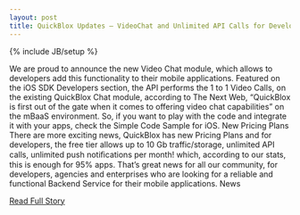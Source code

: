 ```yaml
---
layout: post
title: QuickBlox Updates – VideoChat and Unlimited API Calls for Developers
---
```

{% include JB/setup %}<p>  We are proud to announce the new Video Chat module, which allows to developers add this functionality to their mobile applications.  Featured on the iOS SDK Developers section, the API performs the 1 to 1 Video Calls, on the existing QuickBlox Chat module, according to The Next Web, “QuickBlox is first out of the gate when it comes to offering video chat capabilities” on the mBaaS environment.  So, if you want to play with the code and integrate it with your apps, check the Simple Code Sample for iOS.  New Pricing Plans
 There are more exciting news, QuickBlox has new Pricing Plans and for developers, the free tier allows up to 10 Gb traffic/storage, unlimited API calls, unlimited push notiﬁcations per month!  which, according to our stats, this is enough for 95% apps.  That’s great news for all our community, for developers, agencies and enterprises who are looking for a reliable and functional Backend Service for their mobile applications.  News<br />
<p><a href="http://quickblox.com/blog/2013/02/quickblox-updates-videochat-and-unlimited-api-calls-for-developers/">Read Full Story</a></p>
